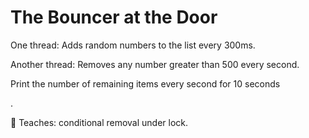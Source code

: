# The Bouncer at the Door
<p>One thread:  Adds random numbers to the list every 300ms.</p>  
<p>Another thread:  Removes any number greater than 500 every second.</p>  
<p>Print the number of remaining items every second for 10 seconds</p>.  
<p>🧠 Teaches: conditional removal under lock.</p>
